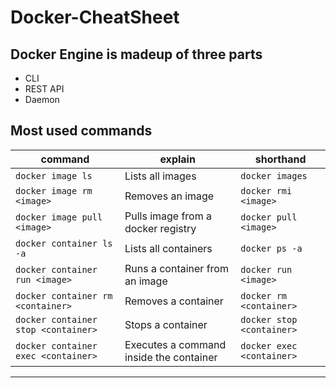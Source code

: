 # Docker-CheatSheet
#####

## Docker Engine is madeup of three parts
* CLI
* REST API
* Daemon
###

## Most used commands
|         command        |         explain             |       shorthand        |
| ------------- | ------------- | ------------- |
|  `docker image ls`  |  Lists all images  |  `docker images`  |
|  `docker image rm <image>`  |  Removes an image  |  `docker rmi <image>`  |
|  `docker image pull <image>`  |  Pulls image from a docker registry  |  `docker pull <image>`  |
|  `docker container ls -a`  |  Lists all containers  |  `docker ps -a`  |
|  `docker container run <image>`  |  Runs a container from an image  |  `docker run <image>`  |
|  `docker container rm <container>`  |  Removes a container  |  `docker rm <container>`  |
|  `docker container stop <container>`  |  Stops a container  |  `docker stop <container>`  |
|  `docker container exec <container>`  |  Executes a command inside the container  |  	`docker exec <container>`  |
--------------------------------------------------------------------------
		
		
		
		
		
		
		
	 
